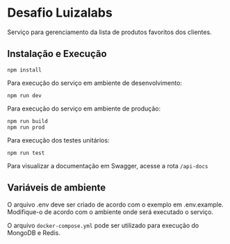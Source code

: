 # Desafio Luizalabs

Serviço para gerenciamento da lista de produtos favoritos dos clientes.

## Instalação e Execução

```
npm install
```

Para execução do serviço em ambiente de desenvolvimento:

```
npm run dev
```
Para execução do serviço em ambiente de produção:
```
npm run build
npm run prod
```
Para execução dos testes unitários:

```
npm run test
```

Para visualizar a documentação em Swagger, acesse a rota `/api-docs`

## Variáveis de ambiente

O arquivo .env deve ser criado de acordo com o exemplo em .env.example. Modifique-o de acordo com o ambiente onde será executado o serviço.

O arquivo `docker-compose.yml` pode ser utilizado para execução do MongoDB e Redis.
